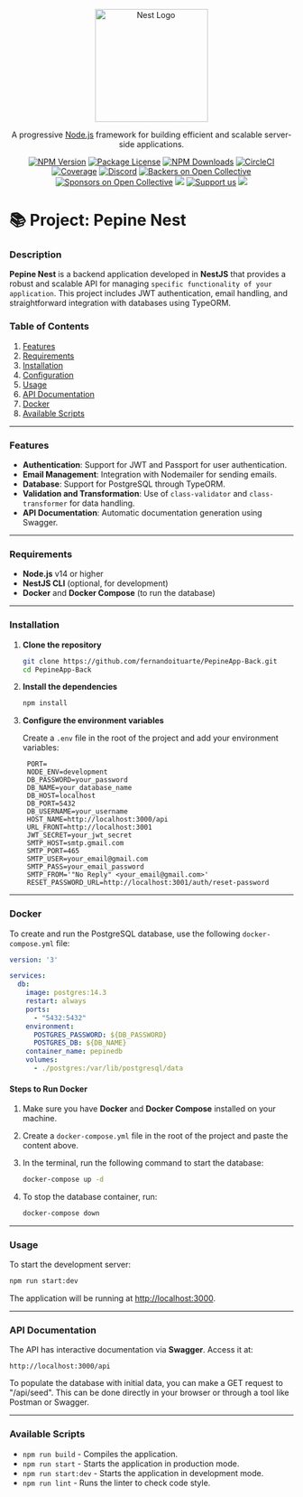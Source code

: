 <p align="center">
  <a href="http://nestjs.com/" target="blank"><img src="https://nestjs.com/img/logo-small.svg" width="200" alt="Nest Logo" /></a>
</p>

[circleci-image]: https://img.shields.io/circleci/build/github/nestjs/nest/master?token=abc123def456
[circleci-url]: https://circleci.com/gh/nestjs/nest

  <p align="center">A progressive <a href="http://nodejs.org" target="_blank">Node.js</a> framework for building efficient and scalable server-side applications.</p>
    <p align="center">
<a href="https://www.npmjs.com/~nestjscore" target="_blank"><img src="https://img.shields.io/npm/v/@nestjs/core.svg" alt="NPM Version" /></a>
<a href="https://www.npmjs.com/~nestjscore" target="_blank"><img src="https://img.shields.io/npm/l/@nestjs/core.svg" alt="Package License" /></a>
<a href="https://www.npmjs.com/~nestjscore" target="_blank"><img src="https://img.shields.io/npm/dm/@nestjs/common.svg" alt="NPM Downloads" /></a>
<a href="https://circleci.com/gh/nestjs/nest" target="_blank"><img src="https://img.shields.io/circleci/build/github/nestjs/nest/master" alt="CircleCI" /></a>
<a href="https://coveralls.io/github/nestjs/nest?branch=master" target="_blank"><img src="https://coveralls.io/repos/github/nestjs/nest/badge.svg?branch=master#9" alt="Coverage" /></a>
<a href="https://discord.gg/G7Qnnhy" target="_blank"><img src="https://img.shields.io/badge/discord-online-brightgreen.svg" alt="Discord"/></a>
<a href="https://opencollective.com/nest#backer" target="_blank"><img src="https://opencollective.com/nest/backers/badge.svg" alt="Backers on Open Collective" /></a>
<a href="https://opencollective.com/nest#sponsor" target="_blank"><img src="https://opencollective.com/nest/sponsors/badge.svg" alt="Sponsors on Open Collective" /></a>
  <a href="https://paypal.me/kamilmysliwiec" target="_blank"><img src="https://img.shields.io/badge/Donate-PayPal-ff3f59.svg"/></a>
    <a href="https://opencollective.com/nest#sponsor"  target="_blank"><img src="https://img.shields.io/badge/Support%20us-Open%20Collective-41B883.svg" alt="Support us"></a>
  <a href="https://twitter.com/nestframework" target="_blank"><img src="https://img.shields.io/twitter/follow/nestframework.svg?style=social&label=Follow"></a>
</p>

# 📚 Project: Pepine Nest

### Description
**Pepine Nest** is a backend application developed in **NestJS** that provides a robust and scalable API for managing `specific functionality of your application`. This project includes JWT authentication, email handling, and straightforward integration with databases using TypeORM.

### Table of Contents
1. [Features](#features)
2. [Requirements](#requirements)
3. [Installation](#installation)
4. [Configuration](#configuration)
5. [Usage](#usage)
6. [API Documentation](#api-documentation)
7. [Docker](#docker)
8. [Available Scripts](#available-scripts)

---

### Features
- **Authentication**: Support for JWT and Passport for user authentication.
- **Email Management**: Integration with Nodemailer for sending emails.
- **Database**: Support for PostgreSQL through TypeORM.
- **Validation and Transformation**: Use of `class-validator` and `class-transformer` for data handling.
- **API Documentation**: Automatic documentation generation using Swagger.

---

### Requirements

- **Node.js** v14 or higher
- **NestJS CLI** (optional, for development)
- **Docker** and **Docker Compose** (to run the database)

---

### Installation

1. **Clone the repository**

   ```bash
   git clone https://github.com/fernandoituarte/PepineApp-Back.git
   cd PepineApp-Back
   ```

2. **Install the dependencies**

   ```bash
   npm install
   ```

3. **Configure the environment variables**

   Create a `.env` file in the root of the project and add your environment variables:

   ```env
    PORT=
    NODE_ENV=development
    DB_PASSWORD=your_password
    DB_NAME=your_database_name
    DB_HOST=localhost
    DB_PORT=5432
    DB_USERNAME=your_username
    HOST_NAME=http://localhost:3000/api
    URL_FRONT=http://localhost:3001
    JWT_SECRET=your_jwt_secret
    SMTP_HOST=smtp.gmail.com
    SMTP_PORT=465
    SMTP_USER=your_email@gmail.com
    SMTP_PASS=your_email_password
    SMTP_FROM='"No Reply" <your_email@gmail.com>'
    RESET_PASSWORD_URL=http://localhost:3001/auth/reset-password
   ```

---

### Docker

To create and run the PostgreSQL database, use the following `docker-compose.yml` file:

```yaml
version: '3'

services:
  db:
    image: postgres:14.3
    restart: always
    ports:
      - "5432:5432"
    environment:
      POSTGRES_PASSWORD: ${DB_PASSWORD}
      POSTGRES_DB: ${DB_NAME}
    container_name: pepinedb
    volumes:
      - ./postgres:/var/lib/postgresql/data
```

#### Steps to Run Docker

1. Make sure you have **Docker** and **Docker Compose** installed on your machine.
2. Create a `docker-compose.yml` file in the root of the project and paste the content above.
3. In the terminal, run the following command to start the database:

   ```bash
   docker-compose up -d
   ```

4. To stop the database container, run:

   ```bash
   docker-compose down
   ```

---

### Usage

To start the development server:

```bash
npm run start:dev
```

The application will be running at [http://localhost:3000](http://localhost:3000).

---

### API Documentation

The API has interactive documentation via **Swagger**. Access it at:

```
http://localhost:3000/api
```

To populate the database with initial data, you can make a GET request to "/api/seed". This can be done directly in your browser or through a tool like Postman or Swagger.

---

### Available Scripts

- `npm run build` - Compiles the application.
- `npm run start` - Starts the application in production mode.
- `npm run start:dev` - Starts the application in development mode.
- `npm run lint` - Runs the linter to check code style.


